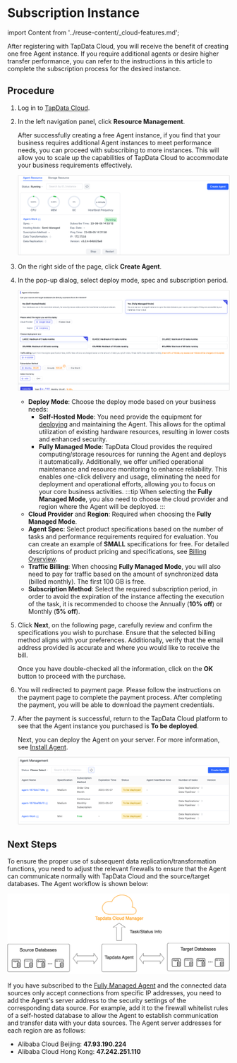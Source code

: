 # Subscription Instance

import Content from '../reuse-content/_cloud-features.md';

<Content />

After registering with TapData Cloud, you will receive the benefit of creating one free Agent instance. If you require additional agents or desire higher transfer performance, you can refer to the instructions in this article to complete the subscription process for the desired instance.

## Procedure

1. Log in to [TapData Cloud](https://cloud.tapdata.io/).

2. In the left navigation panel, click **Resource Management**.

   After successfully creating a free Agent instance, if you find that your business requires additional Agent instances to meet performance needs, you can proceed with subscribing to more instances. This will allow you to scale up the capabilities of TapData Cloud to accommodate your business requirements effectively.

   ![Agent Example](../images/agent_free.png)

3. On the right side of the page, click **Create Agent**.

4. In the pop-up dialog, select <span id="hosted-mode">deploy mode</span>, spec and subscription period.

   ![Select Agent Specification](../images/select_agent_spec.png)

   * **Deploy Mode**: Choose the deploy mode based on your business needs:
     * **Self-Hosted Mode**: You need provide the equipment for [deploying](../quick-start/install/install-tapdata-agent.md) and maintaining the Agent. This allows for the optimal utilization of existing hardware resources, resulting in lower costs and enhanced security.
     * **Fully Managed Mode**: TapData Cloud provides the required computing/storage resources for running the Agent and deploys it automatically. Additionally, we offer unified operational maintenance and resource monitoring to enhance reliability. This enables one-click delivery and usage, eliminating the need for deployment and operational efforts, allowing you to focus on your core business activities.
       :::tip
       When selecting the **Fully Managed Mode**, you also need to choose the cloud provider and region where the Agent will be deployed.
       :::
   * **Cloud Provider** and **Region**: Required when choosing the **Fully Managed Mode**.
   * **Agent Spec**: Select product specifications based on the number of tasks and performance requirements required for evaluation. You can create an example of **SMALL** specifications for free. For detailed descriptions of product pricing and specifications, see [Billing Overview](billing-overview.md).
   * **Traffic Billing**: When choosing **Fully Managed Mode**, you will also need to pay for traffic based on the amount of synchronized data (billed monthly). The first 100 GB is free.
   * **Subscription Method**: Select the required subscription period, in order to avoid the expiration of the instance affecting the execution of the task, it is recommended to choose the Annually (**10% off**) or Monthly (**5% off**).

5. Click **Next**, on the following page, carefully review and confirm the specifications you wish to purchase. Ensure that the selected billing method aligns with your preferences. Additionally, verify that the email address provided is accurate and where you would like to receive the bill. 

   Once you have double-checked all the information, click on the **OK** button to proceed with the purchase.

6. You will redirected to payment page. Please follow the instructions on the payment page to complete the payment process. After completing the payment, you will be able to download the payment credentials.

7. After the payment is successful, return to the TapData Cloud platform to see that the Agent instance you purchased is **To be deployed**.

   Next, you can deploy the Agent on your server. For more information, see [Install Agent](../quick-start/install/install-tapdata-agent.md).

   ![Subscription is successful](../images/purchase_success.png)



## Next Steps

To ensure the proper use of subsequent data replication/transformation functions, you need to adjust the relevant firewalls to ensure that the Agent can communicate normally with TapData Cloud and the source/target databases. The Agent workflow is shown below:

![Agent Communication](../images/architecture.png)

If you have subscribed to the [Fully Managed Agent](#hosted-mode) and the connected data sources only accept connections from specific IP addresses, you need to add the Agent's server address to the security settings of the corresponding data source. For example, add it to the firewall whitelist rules of a self-hosted database to allow the Agent to establish communication and transfer data with your data sources. The Agent server addresses for each region are as follows:

- Alibaba Cloud Beijing: **47.93.190.224**
- Alibaba Cloud Hong Kong: **47.242.251.110**
